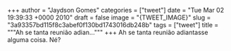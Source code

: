 
+++
author = "Jaydson Gomes"
categories = ["tweet"]
date = "Tue Mar 02 19:39:33 +0000 2010"
draft = false
image = "{TWEET_IMAGE}"
slug = "3a93357bd115f8c3abef0f130bd1743016db248b"
tags = ["tweet"]
title = """Ah se tanta reunião adian..."""
+++
Ah se tanta reunião adiantasse alguma coisa. Né?
